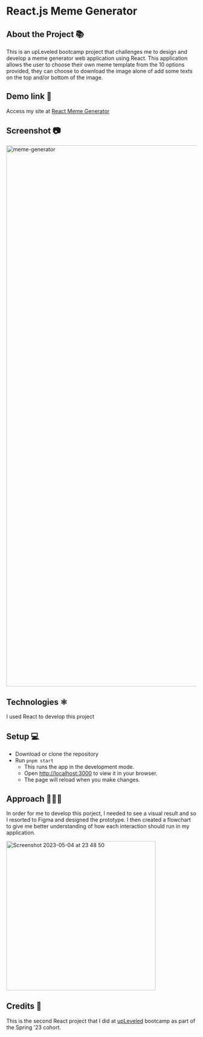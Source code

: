 # React.js Meme Generator

## About the Project 📚
This is an upLeveled bootcamp project that challenges me to design and develop a meme generator web application using React. This application allows the user to choose their own meme template from the 10 options provided, they can choose to download the image alone of add some texts on the top and/or bottom of the image. 

## Demo link 🔗
Access my site at [React Meme Generator](https://react-meme-generator-mo.netlify.app/)

## Screenshot 📷
<img width="1431" alt="meme-generator" src="https://user-images.githubusercontent.com/121162907/236335625-d82866ef-e882-4dbe-ae02-3af357ab5061.png">

## Technologies ⚛️
I used React to develop this project

## Setup 💻
- Download or clone the repository
- Run `pnpm start`
  - This runs the app in the development mode.
  - Open [http://localhost:3000](http://localhost:3000) to view it in your browser.
  - The page will reload when you make changes.
  
## Approach 🚶🏻‍♀️
In order for me to develop this porject, I needed to see a visual result and so I resorted to Figma and designed the prototype. I then created a flowchart to give me better understanding of how each interaction should run in my application. 

<img width="395" alt="Screenshot 2023-05-04 at 23 48 50" src="https://user-images.githubusercontent.com/121162907/236337383-df7a96f6-d544-4b02-b9ca-77b682d5a1b7.png">


## Credits 📝
This is the second React project that I did at [upLeveled](https://upleveled.io/) bootcamp as part of the Spring '23 cohort.
